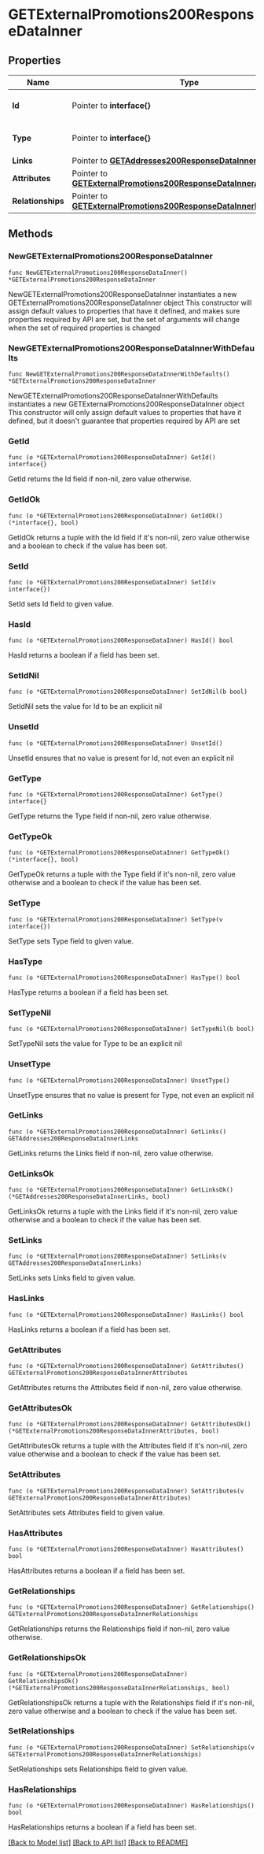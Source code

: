 # GETExternalPromotions200ResponseDataInner

## Properties

Name | Type | Description | Notes
------------ | ------------- | ------------- | -------------
**Id** | Pointer to **interface{}** | The resource&#39;s id | [optional] 
**Type** | Pointer to **interface{}** | The resource&#39;s type | [optional] 
**Links** | Pointer to [**GETAddresses200ResponseDataInnerLinks**](GETAddresses200ResponseDataInnerLinks.md) |  | [optional] 
**Attributes** | Pointer to [**GETExternalPromotions200ResponseDataInnerAttributes**](GETExternalPromotions200ResponseDataInnerAttributes.md) |  | [optional] 
**Relationships** | Pointer to [**GETExternalPromotions200ResponseDataInnerRelationships**](GETExternalPromotions200ResponseDataInnerRelationships.md) |  | [optional] 

## Methods

### NewGETExternalPromotions200ResponseDataInner

`func NewGETExternalPromotions200ResponseDataInner() *GETExternalPromotions200ResponseDataInner`

NewGETExternalPromotions200ResponseDataInner instantiates a new GETExternalPromotions200ResponseDataInner object
This constructor will assign default values to properties that have it defined,
and makes sure properties required by API are set, but the set of arguments
will change when the set of required properties is changed

### NewGETExternalPromotions200ResponseDataInnerWithDefaults

`func NewGETExternalPromotions200ResponseDataInnerWithDefaults() *GETExternalPromotions200ResponseDataInner`

NewGETExternalPromotions200ResponseDataInnerWithDefaults instantiates a new GETExternalPromotions200ResponseDataInner object
This constructor will only assign default values to properties that have it defined,
but it doesn't guarantee that properties required by API are set

### GetId

`func (o *GETExternalPromotions200ResponseDataInner) GetId() interface{}`

GetId returns the Id field if non-nil, zero value otherwise.

### GetIdOk

`func (o *GETExternalPromotions200ResponseDataInner) GetIdOk() (*interface{}, bool)`

GetIdOk returns a tuple with the Id field if it's non-nil, zero value otherwise
and a boolean to check if the value has been set.

### SetId

`func (o *GETExternalPromotions200ResponseDataInner) SetId(v interface{})`

SetId sets Id field to given value.

### HasId

`func (o *GETExternalPromotions200ResponseDataInner) HasId() bool`

HasId returns a boolean if a field has been set.

### SetIdNil

`func (o *GETExternalPromotions200ResponseDataInner) SetIdNil(b bool)`

 SetIdNil sets the value for Id to be an explicit nil

### UnsetId
`func (o *GETExternalPromotions200ResponseDataInner) UnsetId()`

UnsetId ensures that no value is present for Id, not even an explicit nil
### GetType

`func (o *GETExternalPromotions200ResponseDataInner) GetType() interface{}`

GetType returns the Type field if non-nil, zero value otherwise.

### GetTypeOk

`func (o *GETExternalPromotions200ResponseDataInner) GetTypeOk() (*interface{}, bool)`

GetTypeOk returns a tuple with the Type field if it's non-nil, zero value otherwise
and a boolean to check if the value has been set.

### SetType

`func (o *GETExternalPromotions200ResponseDataInner) SetType(v interface{})`

SetType sets Type field to given value.

### HasType

`func (o *GETExternalPromotions200ResponseDataInner) HasType() bool`

HasType returns a boolean if a field has been set.

### SetTypeNil

`func (o *GETExternalPromotions200ResponseDataInner) SetTypeNil(b bool)`

 SetTypeNil sets the value for Type to be an explicit nil

### UnsetType
`func (o *GETExternalPromotions200ResponseDataInner) UnsetType()`

UnsetType ensures that no value is present for Type, not even an explicit nil
### GetLinks

`func (o *GETExternalPromotions200ResponseDataInner) GetLinks() GETAddresses200ResponseDataInnerLinks`

GetLinks returns the Links field if non-nil, zero value otherwise.

### GetLinksOk

`func (o *GETExternalPromotions200ResponseDataInner) GetLinksOk() (*GETAddresses200ResponseDataInnerLinks, bool)`

GetLinksOk returns a tuple with the Links field if it's non-nil, zero value otherwise
and a boolean to check if the value has been set.

### SetLinks

`func (o *GETExternalPromotions200ResponseDataInner) SetLinks(v GETAddresses200ResponseDataInnerLinks)`

SetLinks sets Links field to given value.

### HasLinks

`func (o *GETExternalPromotions200ResponseDataInner) HasLinks() bool`

HasLinks returns a boolean if a field has been set.

### GetAttributes

`func (o *GETExternalPromotions200ResponseDataInner) GetAttributes() GETExternalPromotions200ResponseDataInnerAttributes`

GetAttributes returns the Attributes field if non-nil, zero value otherwise.

### GetAttributesOk

`func (o *GETExternalPromotions200ResponseDataInner) GetAttributesOk() (*GETExternalPromotions200ResponseDataInnerAttributes, bool)`

GetAttributesOk returns a tuple with the Attributes field if it's non-nil, zero value otherwise
and a boolean to check if the value has been set.

### SetAttributes

`func (o *GETExternalPromotions200ResponseDataInner) SetAttributes(v GETExternalPromotions200ResponseDataInnerAttributes)`

SetAttributes sets Attributes field to given value.

### HasAttributes

`func (o *GETExternalPromotions200ResponseDataInner) HasAttributes() bool`

HasAttributes returns a boolean if a field has been set.

### GetRelationships

`func (o *GETExternalPromotions200ResponseDataInner) GetRelationships() GETExternalPromotions200ResponseDataInnerRelationships`

GetRelationships returns the Relationships field if non-nil, zero value otherwise.

### GetRelationshipsOk

`func (o *GETExternalPromotions200ResponseDataInner) GetRelationshipsOk() (*GETExternalPromotions200ResponseDataInnerRelationships, bool)`

GetRelationshipsOk returns a tuple with the Relationships field if it's non-nil, zero value otherwise
and a boolean to check if the value has been set.

### SetRelationships

`func (o *GETExternalPromotions200ResponseDataInner) SetRelationships(v GETExternalPromotions200ResponseDataInnerRelationships)`

SetRelationships sets Relationships field to given value.

### HasRelationships

`func (o *GETExternalPromotions200ResponseDataInner) HasRelationships() bool`

HasRelationships returns a boolean if a field has been set.


[[Back to Model list]](../README.md#documentation-for-models) [[Back to API list]](../README.md#documentation-for-api-endpoints) [[Back to README]](../README.md)


